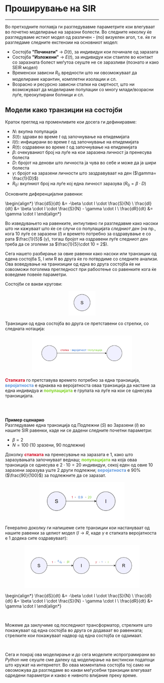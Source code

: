 # Проширување на SIR 
*** 

Во претходните поглавја ги разгледувавме параметрите кои влегуваат во почетно моделирање на заразни болести. Во следните неколку ќе разгледуваме истиот модел од различен - (по) визуелен агол, т.е. ќе ги разгледаме следните екстензии на основниот модел: 

 - Состојба **"Починати"** &#x2192; $D(t)$, за индивидуи кои починале од заразата 
 - Состојба **"Изложени"** &#x2192; $E(t)$, за индивидуи кои стаипле во контакт со заразната болест меѓутоа сеуште не се заразливи (познато и како SEIR модел) 
 - Временски зависни $R_0$ вредности што ни овозможуваат да моделираме карантин, комплетни изолации и сл. 
 - Возрасно и ресурсно зависни стапки на смртност, што ни возможуваат да моделираме популации со многу млади/возрасни луѓе, преокупирани болници и сл. 
 
## Модели како транзиции на состојби 
Краток преглед на променливите кои досега ги дефиниравме: 
- $N$**:** вкупна популација 
- $S(t)$**:** здрави во време $t$ од започнување на епидемијата 
- $I(t)$**:** инфицирани во време $t$ од започнување на епидемијата 
- $R(t)$**:** оздравени во време $t$ од започнување на епидемијата 
- $\beta$**:** очекуваниот број на луѓе на кои заразена личност ја пренесува болеста
- $D$**:** бројот на денови што личноста ја чува во себе и може да ја шири болеста
- $\gamma$**:** бројот на заразени личности што заздравуваат на ден ($\gamma= \frac{1}{D}$)
- $R_{0}$**:** вкупниот број на луѓе кој една личност заразува ($R_{0}=\beta \cdot D$)

Основните диференцијални равенки: 

\begin{align*}
\frac{dS}{dt} &= -\beta \cdot I \cdot \frac{S}{N} \\
\frac{dI}{dt} &= \beta \cdot I \cdot \frac{S}{N} - \gamma \cdot I \\
\frac{dR}{dt} &= \gamma \cdot I
\end{align*}


Во изведувањето на равенките, интиутивно ги разгледавме како насоки што ни кажуваат што ќе се случи со популацијата *следниот ден* (на пр., кога 10 луѓе се заразени ($I$) и времето потребно за оздравување е со рата $\frac{1}{5}$ ($\gamma$), тогаш бројот на оздравени луѓе следниот ден треба да се зголеми за $\frac{1}{5}\cdot 10 = 2$). 

Сега нашето разбирање за овие равенки како насоки или транзиции од едена состојба S, I или R во друга ќе го потврдиме со следните анализи. Ова воведување на транизиции од една во друга состојба ќе ни озвозможи поголема прегледност при рабоотење со равенките кога ќе воведеме повеќе параметри. 

Состојби се вакви кругови: 

<p align="center">
<img src="images\Screenshot_1.png" style="width:18%;">
</p>


Транзиции од една состојба во друга се претставени со стрелки, со следната нотација: 

<p align="center">
<img src="images\Screenshot_2.png" style="width:65%;">
</p>

<b style='color: #d20b23'>Стапката</b> го претставува времето потребно за една транзиција, <b style='color: #5b96de'>веројатноста</b> е еднаква на веројатноста оваа транзиција да настане за една индивидуа и <b style='color: #7ed321'>популацијата</b> е групата на луѓе на кои се однесува транзицијата.

<br>
<br>

**Пример сценарио** <br> 
Разгледуваме една транзиција од Подлежни ($S$) во Заразени ($I$) во нашите SIR равенки, каде ни се дадени следните почетни параметри: 

- $\beta = 2$
- $N=100$ (10 зразени, 90 подлежни)

Доколку <b style='color: #d20b23'>стапката</b> на пренесување на заразата е 1, како што заразувањата започнуваат веднаш; <b style='color: #7ed321'>популацијата</b> на која оваа транзиција се однесува е $2\cdot 10 = 20$ индивидуи, секој еден од овие 10 заразени заразува уште 2 други подлежни; <b style='color: #5b96de'>веројатноста</b> е 90% ($\frac{90}{100}$) за подлежните да се заразат. 

<p align="center">
<img src="images\Screenshot_3.png" style="width:55%;">
</p>

Генерално доколку ги напишеме сите транзиции кои настануваат од нашите равенки за целиот модел ($I\rightarrow R$, каде $\gamma$ е стапката веројатноста е 1 додека сите оздравуваат): 

<p align="center">
<img src="images\Screenshot_4.png" style="width:75%;">
</p>

\begin{align*}
\frac{dS}{dt} &= -\beta \cdot I \cdot \frac{S}{N} \\
\frac{dI}{dt} &= \beta \cdot I \cdot \frac{S}{N} - \gamma \cdot I \\
\frac{dR}{dt} &= \gamma \cdot I
\end{align*}

<br>

Можеме да заклучиме од последниот трансформатор, стрелките што покажуваат од една состојба во друга се додаваат во равенката; стрелките кои покажуваат надвор од една состојба се одзимаат. 

<br>

Сега и покрај ова моделирање и до сега моделите испрограмирани во *Python* ние сеуште сме далеку од моделирање на вистински податоци што кружат на интернетот. Во оваа моментална состојба тој само ни овозможува да разгледаме во какви меѓусебни транзиции влегуваат одредени параметри и какво е нивното влијание преку време. 
